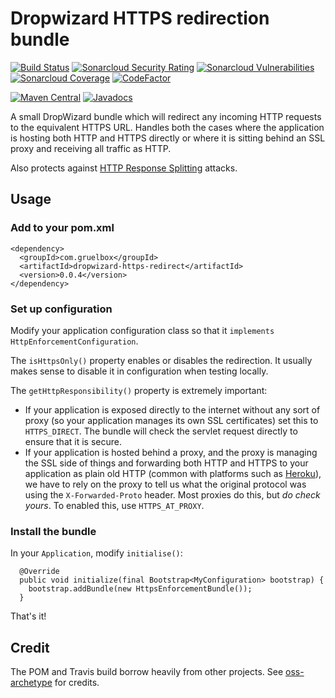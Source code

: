 # Dropwizard HTTPS redirection bundle

[![Build Status](https://travis-ci.org/gruelbox/dropwizard-https-redirect.svg?branch=master)](https://travis-ci.org/gruelbox/dropwizard-https-redirect)
[![Sonarcloud Security Rating](https://sonarcloud.io/api/project_badges/measure?project=com.gruelbox%3Adropwizard-https-redirect&metric=security_rating)](https://sonarcloud.io/dashboard?id=com.gruelbox%3Adropwizard-https-redirect)
[![Sonarcloud Vulnerabilities](https://sonarcloud.io/api/project_badges/measure?project=com.gruelbox%3Adropwizard-https-redirect&metric=vulnerabilities)](https://sonarcloud.io/dashboard?id=com.gruelbox%3Adropwizard-https-redirect)
[![Sonarcloud Coverage](https://sonarcloud.io/api/project_badges/measure?project=com.gruelbox%3Adropwizard-https-redirect&metric=coverage)](https://sonarcloud.io/dashboard?id=com.gruelbox%3Adropwizard-https-redirect)
[![CodeFactor](https://www.codefactor.io/repository/github/gruelbox/dropwizard-https-redirect/badge)](https://www.codefactor.io/repository/github/gruelbox/dropwizard-https-redirect)

[![Maven Central](https://maven-badges.herokuapp.com/maven-central/com.gruelbox/dropwizard-https-redirect/badge.svg)](https://maven-badges.herokuapp.com/maven-central/com.gruelbox/dropwizard-https-redirect)
[![Javadocs](https://www.javadoc.io/badge/com.gruelbox/dropwizard-https-redirect.svg?color=blue)](https://www.javadoc.io/doc/com.gruelbox/dropwizard-https-redirect)

A small DropWizard bundle which will redirect any incoming HTTP requests to the equivalent HTTPS URL.  Handles both the cases where the application is hosting both HTTP and HTTPS directly or where it is sitting behind an SSL proxy and receiving all traffic as HTTP.

Also protects against [HTTP Response Splitting](https://resources.infosecinstitute.com/http-response-splitting-attack/) attacks.

## Usage

### Add to your pom.xml

```
<dependency>
  <groupId>com.gruelbox</groupId>
  <artifactId>dropwizard-https-redirect</artifactId>
  <version>0.0.4</version>
</dependency>
```

### Set up configuration

Modify your application configuration class so that it `implements HttpEnforcementConfiguration`.

The `isHttpsOnly()` property enables or disables the redirection.  It usually makes sense to disable it in configuration when testing locally.

The `getHttpResponsibility()` property is extremely important:

 - If your application is exposed directly to the internet without any sort of proxy (so your application manages its own SSL certificates) set this to `HTTPS_DIRECT`.  The bundle will check the servlet request directly to ensure that it is secure.
 - If your application is hosted behind a proxy, and the proxy is managing the SSL side of things and forwarding both HTTP and HTTPS to your application as plain old HTTP (common with platforms such as [Heroku](https://www.heroku.com/)), we have to rely on the proxy to tell us what the original protocol was using the `X-Forwarded-Proto` header.  Most proxies do this, but _do check yours_.  To enabled this, use `HTTPS_AT_PROXY`.
 
### Install the bundle

In your `Application`, modify `initialise()`:

```
  @Override
  public void initialize(final Bootstrap<MyConfiguration> bootstrap) {
    bootstrap.addBundle(new HttpsEnforcementBundle());
  }
```

That's it!

## Credit

The POM and Travis build borrow heavily from other projects. See [oss-archetype](https://github.com/gruelbox/oss-archetype#credit) for credits.

